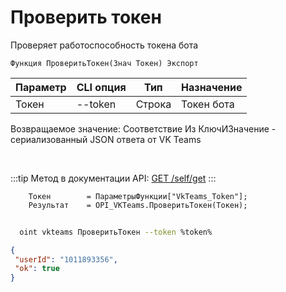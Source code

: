 ﻿---
sidebar_position: 1
---

# Проверить токен
 Проверяет работоспособность токена бота



`Функция ПроверитьТокен(Знач Токен) Экспорт`

  | Параметр | CLI опция | Тип | Назначение |
  |-|-|-|-|
  | Токен | --token | Строка | Токен бота |

  
  Возвращаемое значение:   Соответствие Из КлючИЗначение - сериализованный JSON ответа от VK Teams

<br/>

:::tip
Метод в документации API: [GET /self/get](https://teams.vk.com/botapi/#/self/get_self_get)
:::
<br/>


```bsl title="Пример кода"
    Токен        = ПараметрыФункции["VkTeams_Token"];
    Результат    = OPI_VKTeams.ПроверитьТокен(Токен);
```



```sh title="Пример команды CLI"
    
  oint vkteams ПроверитьТокен --token %token%

```

```json title="Результат"
{
 "userId": "1011893356",
 "ok": true
}
```
